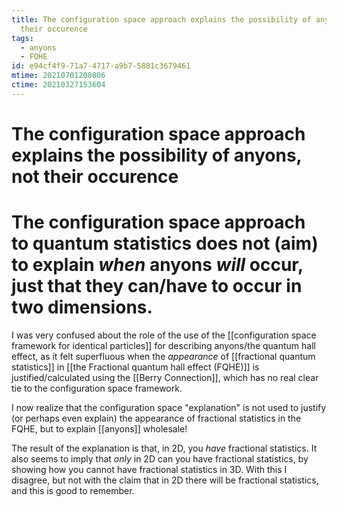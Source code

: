 ```yaml
---
title: The configuration space approach explains the possibility of anyons, not
  their occurence
tags:
  - anyons
  - FQHE
id: e94cf4f9-71a7-4717-a9b7-5881c3679461
mtime: 20210701200806
ctime: 20210327153604
---
```


# The configuration space approach explains the possibility of anyons, not their occurence

# The configuration space approach to quantum statistics does not (aim) to explain _when_ anyons _will_ occur, just that they can/have to occur in two dimensions.

I was very confused about the role of the use of the [[configuration space framework for identical particles]] for describing anyons/the quantum hall effect, as it felt superfluous when the _appearance_ of [[fractional quantum statistics]] in  [[the Fractional quantum hall effect (FQHE)]] is justified/calculated using the [[Berry Connection]], which has no real clear tie to the configuration space framework.

I now realize that the configuration space "explanation" is not used to justify (or perhaps even explain) the appearance of fractional statistics in the FQHE, but to explain [[anyons]] wholesale!

The result of the explanation is that, in 2D, you _have_ fractional statistics. It also seems to imply that _only_ in 2D can you have fractional statistics, by showing how you cannot have fractional statistics in 3D. With this I disagree, but not with the claim that in 2D there will be  fractional statistics, and this is good to remember.
